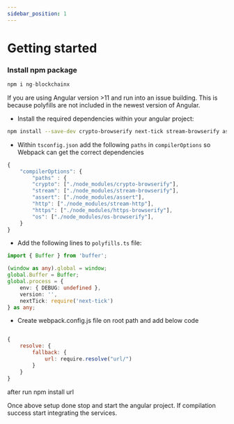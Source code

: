 ```yaml
---
sidebar_position: 1
---
```


# Getting started

### Install npm package 

```js
npm i ng-blockchainx
```


If you are using Angular version >11 and run into an issue building. This is because polyfills are not included in the newest version of Angular.

- Install the required dependencies within your angular project:

```bash
npm install --save-dev crypto-browserify next-tick stream-browserify assert stream-http https-browserify os-browserify
```

- Within `tsconfig.json` add the following `paths` in `compilerOptions` so Webpack can get the correct dependencies

```typescript
{
    "compilerOptions": {
        "paths" : {
        "crypto": ["./node_modules/crypto-browserify"],
        "stream": ["./node_modules/stream-browserify"],
        "assert": ["./node_modules/assert"],
        "http": ["./node_modules/stream-http"],
        "https": ["./node_modules/https-browserify"],
        "os": ["./node_modules/os-browserify"],
    }
}
```

- Add the following lines to `polyfills.ts` file:

```typescript
import { Buffer } from 'buffer';

(window as any).global = window;
global.Buffer = Buffer;
global.process = {
    env: { DEBUG: undefined },
    version: '',
    nextTick: require('next-tick')
} as any;
```

- Create webpack.config.js file on root path and add below code 

```js

{
    resolve: {
        fallback: {
            url: require.resolve("url/")
        }
    }
}

```

after run npm install url

Once above setup done stop and start the angular project. If compilation success start integrating the services.

